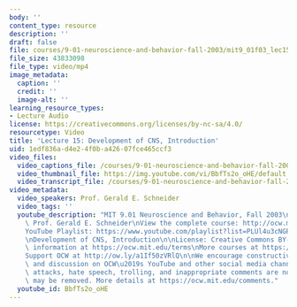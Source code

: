 ```yaml
---
body: ''
content_type: resource
description: ''
draft: false
file: courses/9-01-neuroscience-and-behavior-fall-2003/mit9_01f03_lec15_360p_16_9.mp4
file_size: 43833098
file_type: video/mp4
image_metadata:
  caption: ''
  credit: ''
  image-alt: ''
learning_resource_types:
- Lecture Audio
license: https://creativecommons.org/licenses/by-nc-sa/4.0/
resourcetype: Video
title: 'Lecture 15: Development of CNS, Introduction'
uid: 1edf836a-d4e2-4f0b-a426-07fce465ccf3
video_files:
  video_captions_file: /courses/9-01-neuroscience-and-behavior-fall-2003/1y0vgwUyaraCiuU5FhQNQkA_3JKTT2l_B_transcript.webvtt
  video_thumbnail_file: https://img.youtube.com/vi/BbfTs2o_oHE/default.jpg
  video_transcript_file: /courses/9-01-neuroscience-and-behavior-fall-2003/1y0vgwUyaraCiuU5FhQNQkA_3JKTT2l_B_transcript.pdf
video_metadata:
  video_speakers: Prof. Gerald E. Schneider
  video_tags: ''
  youtube_description: "MIT 9.01 Neuroscience and Behavior, Fall 2003\nInstructor:\
    \ Prof. Gerald E. Schneider\nView the complete course: http://ocw.mit.edu/courses/brain-and-cognitive-sciences/9-01-neuroscience-and-behavior-fall-2003\n\
    YouTube Playlist: https://www.youtube.com/playlist?list=PLUl4u3cNGP63U7FmbKD9KClb-94dyPJim\n\
    \nDevelopment of CNS, Introduction\n\nLicense: Creative Commons BY-NC-SA\nMore\
    \ information at https://ocw.mit.edu/terms\nMore courses at https://ocw.mit.edu\n\
    Support OCW at http://ow.ly/a1If50zVRlQ\n\nWe encourage constructive comments\
    \ and discussion on OCW\u2019s YouTube and other social media channels. Personal\
    \ attacks, hate speech, trolling, and inappropriate comments are not allowed and\
    \ may be removed. More details at https://ocw.mit.edu/comments."
  youtube_id: BbfTs2o_oHE
---
```

